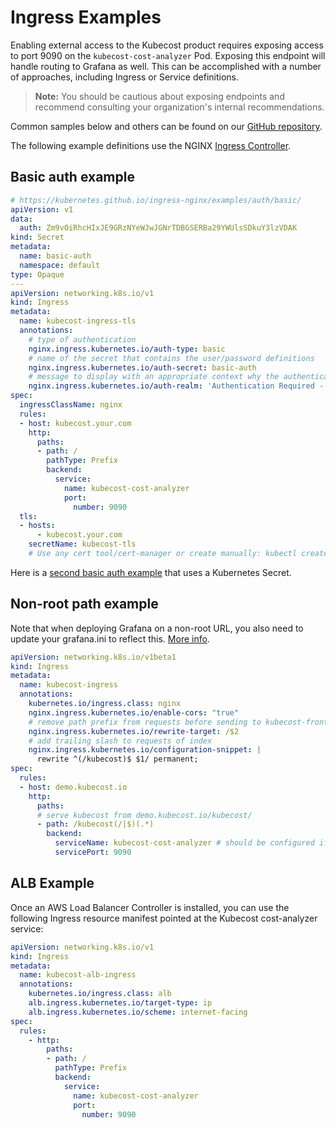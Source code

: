 Ingress Examples
================

Enabling external access to the Kubecost product requires exposing access to port 9090 on the `kubecost-cost-analyzer` Pod.
Exposing this endpoint will handle routing to Grafana as well.
This can be accomplished with a number of approaches, including Ingress or Service definitions.

> **Note:** You should be cautious about exposing endpoints and recommend consulting your organization's internal recommendations. 

Common samples below and others can be found on our [GitHub repository](https://github.com/kubecost/poc-common-configurations/tree/main/ingress-examples).

The following example definitions use the NGINX [Ingress Controller](https://kubernetes.io/docs/concepts/services-networking/ingress-controllers/).

## Basic auth example

```yaml
# https://kubernetes.github.io/ingress-nginx/examples/auth/basic/
apiVersion: v1
data:
  auth: Zm9vOiRhcHIxJE9GRzNYeWJwJGNrTDBGSERBa29YWUlsSDkuY3lzVDAK
kind: Secret
metadata:
  name: basic-auth
  namespace: default
type: Opaque
---
apiVersion: networking.k8s.io/v1
kind: Ingress
metadata:
  name: kubecost-ingress-tls
  annotations:
    # type of authentication
    nginx.ingress.kubernetes.io/auth-type: basic
    # name of the secret that contains the user/password definitions
    nginx.ingress.kubernetes.io/auth-secret: basic-auth
    # message to display with an appropriate context why the authentication is required
    nginx.ingress.kubernetes.io/auth-realm: 'Authentication Required - kubecost'
spec:
  ingressClassName: nginx
  rules:
  - host: kubecost.your.com
    http:
      paths:
      - path: /
        pathType: Prefix
        backend:
          service:
            name: kubecost-cost-analyzer
            port:
              number: 9090
  tls:
  - hosts:
      - kubecost.your.com
    secretName: kubecost-tls
    # Use any cert tool/cert-manager or create manually: kubectl create secret tls kubecost-tls --cert /etc/letsencrypt/live/kubecost.your.com/fullchain.pem --key /etc/letsencrypt/live/kubecost.your.com/privkey.pem
```

Here is a [second basic auth example](https://kubernetes.github.io/ingress-nginx/examples/auth/basic/) that uses a Kubernetes Secret.

## Non-root path example

Note that when deploying Grafana on a non-root URL, you also need to update your grafana.ini to reflect this. [More info](https://github.com/kubecost/cost-analyzer-helm-chart/blob/cae42c28e12ecf8f1ad13ee17be8ce6633380b96/cost-analyzer/values.yaml#L335-L339).

```yaml
apiVersion: networking.k8s.io/v1beta1
kind: Ingress
metadata:
  name: kubecost-ingress
  annotations:
    kubernetes.io/ingress.class: nginx
    nginx.ingress.kubernetes.io/enable-cors: "true"
    # remove path prefix from requests before sending to kubecost-frontend
    nginx.ingress.kubernetes.io/rewrite-target: /$2
    # add trailing slash to requests of index
    nginx.ingress.kubernetes.io/configuration-snippet: |
      rewrite ^(/kubecost)$ $1/ permanent;
spec:
  rules:
  - host: demo.kubecost.io
    http:
      paths:
      # serve kubecost from demo.kubecost.io/kubecost/
      - path: /kubecost(/|$)(.*)
        backend:
          serviceName: kubecost-cost-analyzer # should be configured if another helm name or service address is used
          servicePort: 9090
```


## ALB Example

Once an AWS Load Balancer Controller is installed, you can use the following Ingress resource manifest pointed at the Kubecost cost-analyzer service:


```yaml
apiVersion: networking.k8s.io/v1
kind: Ingress
metadata:
  name: kubecost-alb-ingress
  annotations:
    kubernetes.io/ingress.class: alb
    alb.ingress.kubernetes.io/target-type: ip
    alb.ingress.kubernetes.io/scheme: internet-facing
spec:
  rules:
    - http:
        paths:
        - path: /
          pathType: Prefix
          backend:
            service:
              name: kubecost-cost-analyzer
              port:
                number: 9090
```
